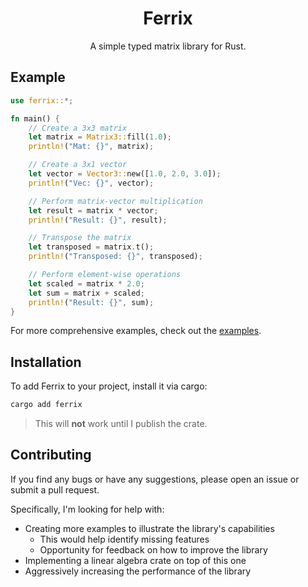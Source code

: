 <div align="center" id="user-content-toc">
  <ul style="list-style: none; margin-left: 0px; padding-left: 0px;">
    <summary>
      <h1>Ferrix</h1>
    </summary>
  </ul>
  <p style="padding-top: 0px;">A simple typed matrix library for Rust.</p>
</div>

## Example

```rust
use ferrix::*;

fn main() {
    // Create a 3x3 matrix
    let matrix = Matrix3::fill(1.0);
    println!("Mat: {}", matrix);

    // Create a 3x1 vector
    let vector = Vector3::new([1.0, 2.0, 3.0]);
    println!("Vec: {}", vector);

    // Perform matrix-vector multiplication
    let result = matrix * vector;
    println!("Result: {}", result);

    // Transpose the matrix
    let transposed = matrix.t();
    println!("Transposed: {}", transposed);

    // Perform element-wise operations
    let scaled = matrix * 2.0;
    let sum = matrix + scaled;
    println!("Result: {}", sum);
}
```

For more comprehensive examples, check out the [examples](./examples).

## Installation

To add Ferrix to your project, install it via cargo:

```bash
cargo add ferrix
```

> This will **not** work until I publish the crate.

## Contributing

If you find any bugs or have any suggestions, please open an issue or submit a pull request.

Specifically, I'm looking for help with:
- Creating more examples to illustrate the library's capabilities
    - This would help identify missing features
    - Opportunity for feedback on how to improve the library
- Implementing a linear algebra crate on top of this one
- Aggressively increasing the performance of the library

